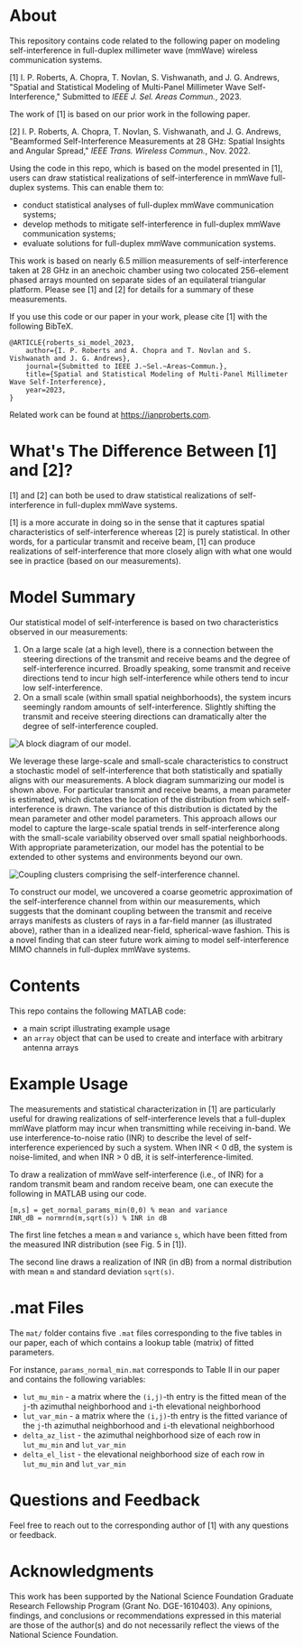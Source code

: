 # About

This repository contains code related to the following paper on modeling self-interference in full-duplex millimeter wave (mmWave) wireless communication systems.

[1] I. P. Roberts, A. Chopra, T. Novlan, S. Vishwanath, and J. G. Andrews, "Spatial and Statistical Modeling of Multi-Panel Millimeter Wave Self-Interference," Submitted to _IEEE J. Sel. Areas Commun._, 2023.

The work of [1] is based on our prior work in the following paper.

[2] I. P. Roberts, A. Chopra, T. Novlan, S. Vishwanath, and J. G. Andrews, "Beamformed Self-Interference Measurements at 28 GHz: Spatial Insights and Angular Spread," _IEEE Trans. Wireless Commun._, Nov. 2022.

Using the code in this repo, which is based on the model presented in [1], users can draw statistical realizations of self-interference in mmWave full-duplex systems. This can enable them to:
 - conduct statistical analyses of full-duplex mmWave communication systems;
 - develop methods to mitigate self-interference in full-duplex mmWave communication systems;
 - evaluate solutions for full-duplex mmWave communication systems.

This work is based on nearly 6.5 million measurements of self-interference taken at 28 GHz in an anechoic chamber using two colocated 256-element phased arrays mounted on separate sides of an equilateral triangular platform. Please see [1] and [2] for details for a summary of these measurements.

If you use this code or our paper in your work, please cite [1] with the following BibTeX.

```
@ARTICLE{roberts_si_model_2023,
    author={I. P. Roberts and A. Chopra and T. Novlan and S. Vishwanath and J. G. Andrews},
    journal={Submitted to IEEE J.~Sel.~Areas~Commun.},
    title={Spatial and Statistical Modeling of Multi-Panel Millimeter Wave Self-Interference}, 
    year=2023,
}
```

Related work can be found at https://ianproberts.com.

# What's The Difference Between [1] and [2]?

[1] and [2] can both be used to draw statistical realizations of self-interference in full-duplex mmWave systems. 

[1] is a more accurate in doing so in the sense that it captures spatial characteristics of self-interference whereas [2] is purely statistical. In other words, for a particular transmit and receive beam, [1] can produce realizations of self-interference that more closely align with what one would see in practice (based on our measurements). 

# Model Summary

Our statistical model of self-interference is based on two characteristics observed in our measurements:
1. On a large scale (at a high level), there is a connection between the steering directions of the transmit and receive beams and the degree of self-interference incurred. Broadly speaking, some transmit and receive directions tend to incur high self-interference while others tend to incur low self-interference.
2. On a small scale (within small spatial neighborhoods), the system incurs seemingly random amounts of self-interference. Slightly shifting the transmit and receive steering directions can dramatically alter the degree of self-interference coupled.

![A block diagram of our model.](/block.svg, "A block diagram of our model.")

We leverage these large-scale and small-scale characteristics to construct a stochastic model of self-interference that both statistically and spatially aligns with our measurements. 
A block diagram summarizing our model is shown above.
For particular transmit and receive beams, a mean parameter is estimated, which dictates the location of the distribution from which self-interference is drawn.
The variance of this distribution is dictated by the mean parameter and other model parameters.
This approach allows our model to capture the large-scale spatial trends in self-interference along with the small-scale variability observed over small spatial neighborhoods.
With appropriate parameterization, our model has the potential to be extended to other systems and environments beyond our own. 

![Coupling clusters comprising the self-interference channel.](/clusters.svg, "Coupling clusters comprising the self-interference channel.")

To construct our model, we uncovered a coarse geometric approximation of the self-interference channel from within our measurements, which suggests that the dominant coupling between the transmit and receive arrays manifests as clusters of rays in a far-field manner (as illustrated above), rather than in a idealized near-field, spherical-wave fashion.
This is a novel finding that can steer future work aiming to model self-interference MIMO channels in full-duplex mmWave systems.




# Contents

This repo contains the following MATLAB code:
 - a main script illustrating example usage
 - an `array` object that can be used to create and interface with arbitrary antenna arrays

# Example Usage

The measurements and statistical characterization in [1] are particularly useful for drawing realizations of self-interference levels that a full-duplex mmWave platform may incur when transmitting while receiving in-band. We use interference-to-noise ratio (INR) to describe the level of self-interference experienced by such a system. When INR < 0 dB, the system is noise-limited, and when INR > 0 dB, it is self-interference-limited.

To draw a realization of mmWave self-interference (i.e., of INR) for a random transmit beam and random receive beam, one can execute the following in MATLAB using our code.

```
[m,s] = get_normal_params_min(0,0) % mean and variance
INR_dB = normrnd(m,sqrt(s)) % INR in dB
```

The first line fetches a mean `m` and variance `s`, which have been fitted from the measured INR distribution (see Fig. 5 in [1]).

The second line draws a realization of INR (in dB) from a normal distribution with mean `m` and standard deviation `sqrt(s)`.


# .mat Files

The `mat/` folder contains five `.mat` files corresponding to the five tables in our paper, each of which contains a lookup table (matrix) of fitted parameters. 

For instance, `params_normal_min.mat` corresponds to Table II in our paper and contains the following variables:
- `lut_mu_min` - a matrix where the `(i,j)`-th entry is the fitted mean of the `j`-th azimuthal neighborhood and `i`-th elevational neighborhood
- `lut_var_min` - a matrix where the `(i,j)`-th entry is the fitted variance of the `j`-th azimuthal neighborhood and `i`-th elevational neighborhood
- `delta_az_list` - the azimuthal neighborhood size of each row in `lut_mu_min` and `lut_var_min`
- `delta_el_list` - the elevational neighborhood size of each row in `lut_mu_min` and `lut_var_min`

# Questions and Feedback

Feel free to reach out to the corresponding author of [1] with any questions or feedback.

# Acknowledgments

This work has been supported by the National Science Foundation Graduate Research Fellowship Program (Grant No. DGE-1610403). Any opinions, findings, and conclusions or recommendations expressed in this material are those of the author(s) and do not necessarily reflect the views of the National Science Foundation.
